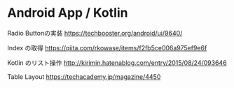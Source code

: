 # Android App / Kotlin
Radio Buttonの実装
https://techbooster.org/android/ui/9640/

Index の取得
https://qiita.com/rkowase/items/f2fb5ce006a975ef9e6f

Kotlin のリスト操作
http://kirimin.hatenablog.com/entry/2015/08/24/093646

Table Layout
https://techacademy.jp/magazine/4450

